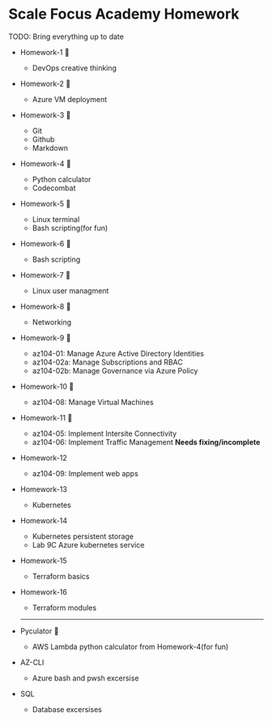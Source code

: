 # Scale Focus Academy Homework
TODO: Bring everything up to date 
- Homework-1 📝
    - DevOps creative thinking

- Homework-2 📝
    - Azure VM deployment

- Homework-3 📝
    - Git
    - Github
    - Markdown

- Homework-4 📝
    - Python calculator
    - Codecombat

- Homework-5 📝
    - Linux terminal
    - Bash scripting(for fun)
    
- Homework-6 📝
    - Bash scripting
    
- Homework-7 📝 
    - Linux user managment 
 
- Homework-8 📝 
    - Networking

- Homework-9 📝 
   - az104-01: Manage Azure Active Directory Identities
   - az104-02a: Manage Subscriptions and RBAC
   - az104-02b: Manage Governance via Azure Policy

- Homework-10 📝
  - az104-08: Manage Virtual Machines

- Homework-11 📝
   - az104-05: Implement Intersite Connectivity
   - az104-06: Implement Traffic Management **Needs fixing/incomplete**

- Homework-12
  - az104-09: Implement web apps
  
- Homework-13
   - Kubernetes


- Homework-14
  - Kubernetes persistent storage
  - Lab 9C Azure kubernetes service

- Homework-15
  - Terraform basics

- Homework-16
  - Terraform modules
   ---

- Pyculator 📝
    - AWS Lambda python calculator from Homework-4(for fun)
- AZ-CLI
    - Azure bash and pwsh excersise 
- SQL
    - Database excersises 
   
